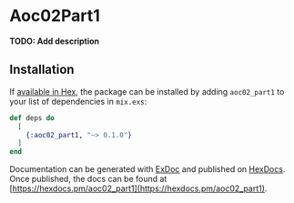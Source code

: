 # Aoc02Part1

**TODO: Add description**

## Installation

If [available in Hex](https://hex.pm/docs/publish), the package can be installed
by adding `aoc02_part1` to your list of dependencies in `mix.exs`:

```elixir
def deps do
  [
    {:aoc02_part1, "~> 0.1.0"}
  ]
end
```

Documentation can be generated with [ExDoc](https://github.com/elixir-lang/ex_doc)
and published on [HexDocs](https://hexdocs.pm). Once published, the docs can
be found at [https://hexdocs.pm/aoc02_part1](https://hexdocs.pm/aoc02_part1).

